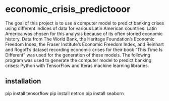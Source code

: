 # economic_crisis_predictooor

The goal of this project is to use a computer model to predict banking crises using different indices of data for various Latin American countries. Latin America was chosen for this analysis because of its often storied economic history. Data from The World Bank, the Heritage Foundation’s Economic Freedom Index, the Fraser Institute’s Economic Freedom Index, and Reinhart and Rogoff’s dataset recording economic crises for their book “This Time Is Different” was used for the generation of these models. The following program was used to generate the computer model to predict banking crises: Python with TensorFlow and Keras machine learning libraries.

installation
---------------
pip install tensorflow
pip install netron
pip install seaborn

